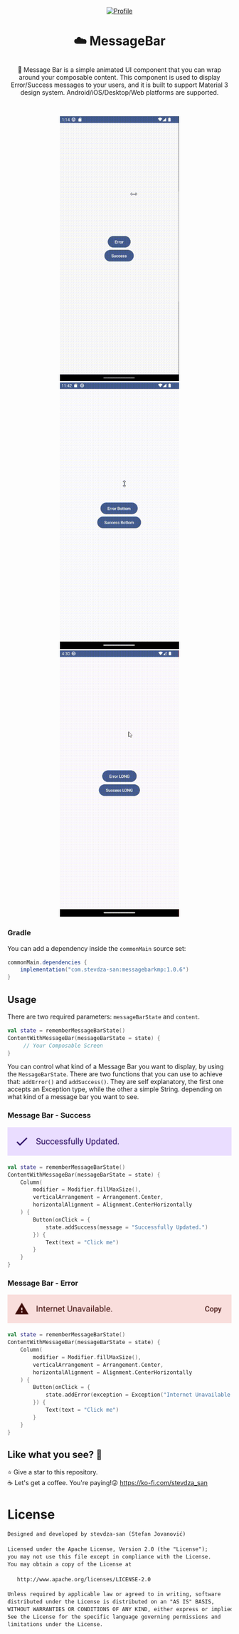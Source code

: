 <p align="center">
  <a href="https://central.sonatype.com/artifact/com.stevdza-san/messagebarkmp"><img alt="Profile" src="https://badgen.net/badge/Maven Central/v1.0.6/blue?icon=github"/></a>
</p>

# <p align="center">☁️ MessageBar</p>

<p align="center">
👻 Message Bar is a simple animated UI component that you can wrap around your composable content.
This component is used to display Error/Success messages to your users,
and it is built to support Material 3 design system. Android/iOS/Desktop/Web platforms are supported.
</p><br>

<p align="center">
<img src="https://github.com/stevdza-san/MessageBarCompose/blob/master/previews/MessageBar.gif?raw=true" width="268"/>
<img src="https://github.com/stevdza-san/MessageBarCompose/blob/master/previews/MessageBar2.gif?raw=true" width="268"/>
<img src="https://github.com/stevdza-san/MessageBarCompose/blob/master/previews/MessageBar3.gif?raw=true" width="268"/>
</p>

### Gradle

You can add a dependency inside the `commonMain` source set:
```gradle
commonMain.dependencies {
    implementation("com.stevdza-san:messagebarkmp:1.0.6")
}
```
## Usage

There are two required parameters: `messageBarState` and `content`.

```kotlin
val state = rememberMessageBarState()
ContentWithMessageBar(messageBarState = state) {
     // Your Composable Screen               
}
```

You can control what kind of a Message Bar you want to display, by using the `MessageBarState`.
There are two functions that you can use to achieve that: `addError()` and `addSuccess()`.
They are self explanatory, the first one accepts an Exception type, while the other a simple String.
depending on what kind of a message bar you want to see.

### Message Bar - Success
<img src="https://raw.githubusercontent.com/stevdza-san/MessageBarCompose/9644914665875997fd03aa18ef4cc1d9250c3e74/Success.svg"/>

```kotlin
val state = rememberMessageBarState()
ContentWithMessageBar(messageBarState = state) {
    Column(
        modifier = Modifier.fillMaxSize(),
        verticalArrangement = Arrangement.Center,
        horizontalAlignment = Alignment.CenterHorizontally
    ) {
        Button(onClick = {
            state.addSuccess(message = "Successfully Updated.")
        }) {
            Text(text = "Click me")
        }
    }
}
```


### Message Bar - Error
<img src="https://raw.githubusercontent.com/stevdza-san/MessageBarCompose/9644914665875997fd03aa18ef4cc1d9250c3e74/Error.svg"/>

```kotlin
val state = rememberMessageBarState()
ContentWithMessageBar(messageBarState = state) {
    Column(
        modifier = Modifier.fillMaxSize(),
        verticalArrangement = Arrangement.Center,
        horizontalAlignment = Alignment.CenterHorizontally
    ) {
        Button(onClick = {
            state.addError(exception = Exception("Internet Unavailable."))
        }) {
            Text(text = "Click me")
        }
    }
}
```

## Like what you see? :yellow_heart:
⭐ Give a star to this repository. <br />
☕ Let's get a coffee. You're paying!😜 https://ko-fi.com/stevdza_san

# License
```xml
Designed and developed by stevdza-san (Stefan Jovanović)

Licensed under the Apache License, Version 2.0 (the "License");
you may not use this file except in compliance with the License.
You may obtain a copy of the License at

   http://www.apache.org/licenses/LICENSE-2.0

Unless required by applicable law or agreed to in writing, software
distributed under the License is distributed on an "AS IS" BASIS,
WITHOUT WARRANTIES OR CONDITIONS OF ANY KIND, either express or implied.
See the License for the specific language governing permissions and
limitations under the License.
```
